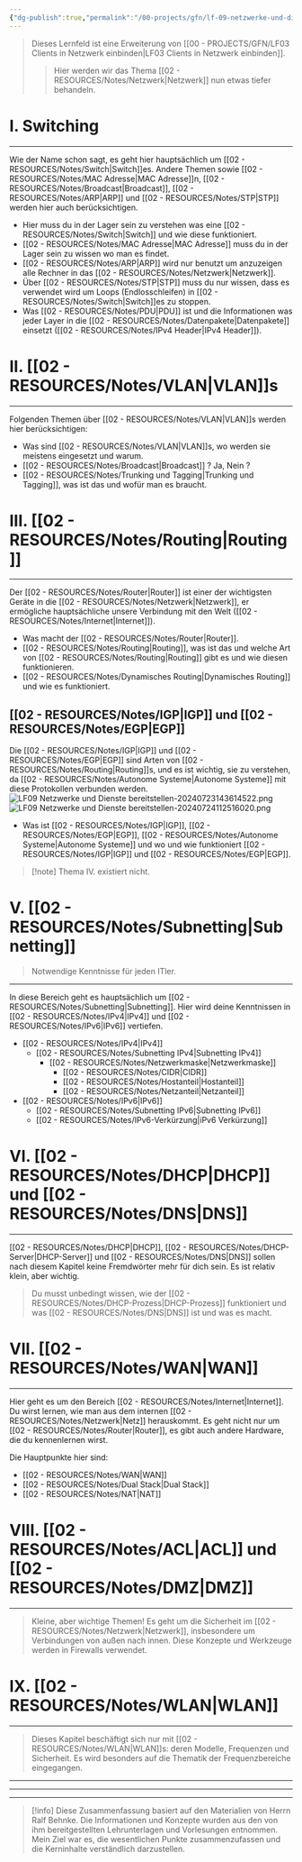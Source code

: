 ```yaml
---
{"dg-publish":true,"permalink":"/00-projects/gfn/lf-09-netzwerke-und-dienste-bereitstellen/","tags":["LF09","GFN","netzwerk","finished"]}
---
```


>Dieses Lernfeld ist eine Erweiterung von [[00 - PROJECTS/GFN/LF03 Clients in Netzwerk einbinden\|LF03 Clients in Netzwerk einbinden]]. 
>>Hier werden wir das Thema [[02 - RESOURCES/Notes/Netzwerk\|Netzwerk]] nun etwas tiefer behandeln.
# I. Switching
___
Wie der Name schon sagt, es geht hier hauptsächlich um [[02 - RESOURCES/Notes/Switch\|Switch]]es.
Andere Themen sowie [[02 - RESOURCES/Notes/MAC Adresse\|MAC Adresse]]n, [[02 - RESOURCES/Notes/Broadcast\|Broadcast]], [[02 - RESOURCES/Notes/ARP\|ARP]] und [[02 - RESOURCES/Notes/STP\|STP]] werden hier auch berücksichtigen.

- Hier muss du in der Lager sein zu verstehen was eine [[02 - RESOURCES/Notes/Switch\|Switch]] und wie diese funktioniert.
- [[02 - RESOURCES/Notes/MAC Adresse\|MAC Adresse]] muss du in der Lager sein zu wissen wo man es findet.
- [[02 - RESOURCES/Notes/ARP\|ARP]] wird nur benutzt um anzuzeigen alle Rechner in das [[02 - RESOURCES/Notes/Netzwerk\|Netzwerk]].
- Über [[02 - RESOURCES/Notes/STP\|STP]] muss du nur wissen, dass es verwendet wird um Loops  (Endlosschleifen) in [[02 - RESOURCES/Notes/Switch\|Switch]]es zu stoppen.
- Was [[02 - RESOURCES/Notes/PDU\|PDU]] ist und die Informationen was jeder Layer in die [[02 - RESOURCES/Notes/Datenpakete\|Datenpakete]] einsetzt ([[02 - RESOURCES/Notes/IPv4 Header\|IPv4 Header]]).

# II. [[02 - RESOURCES/Notes/VLAN\|VLAN]]s
___
Folgenden Themen über [[02 - RESOURCES/Notes/VLAN\|VLAN]]s werden hier berücksichtigen:
- Was sind [[02 - RESOURCES/Notes/VLAN\|VLAN]]s, wo werden sie meistens eingesetzt und warum.
- [[02 - RESOURCES/Notes/Broadcast\|Broadcast]] ? Ja, Nein ?
- [[02 - RESOURCES/Notes/Trunking und Tagging\|Trunking und Tagging]], was ist das und wofür man es braucht.

# III.  [[02 - RESOURCES/Notes/Routing\|Routing]]
___
Der [[02 - RESOURCES/Notes/Router\|Router]] ist einer der wichtigsten Geräte in die [[02 - RESOURCES/Notes/Netzwerk\|Netzwerk]], er ermögliche hauptsächliche unsere Verbindung mit den Welt ([[02 - RESOURCES/Notes/Internet\|Internet]]).
- Was macht der [[02 - RESOURCES/Notes/Router\|Router]].
- [[02 - RESOURCES/Notes/Routing\|Routing]], was ist das und welche Art von [[02 - RESOURCES/Notes/Routing\|Routing]] gibt es und wie diesen funktionieren.
- [[02 - RESOURCES/Notes/Dynamisches Routing\|Dynamisches Routing]] und wie es funktioniert.

## [[02 - RESOURCES/Notes/IGP\|IGP]] und [[02 - RESOURCES/Notes/EGP\|EGP]]
Die [[02 - RESOURCES/Notes/IGP\|IGP]] und [[02 - RESOURCES/Notes/EGP\|EGP]] sind Arten von [[02 - RESOURCES/Notes/Routing\|Routing]]s, und es ist wichtig, sie zu verstehen, da  [[02 - RESOURCES/Notes/Autonome Systeme\|Autonome Systeme]] mit diese Protokollen verbunden werden.
![LF09 Netzwerke und Dienste bereitstellen-20240723143614522.png](/img/user/02%20-%20RESOURCES/Files/LF09%20Netzwerke%20und%20Dienste%20bereitstellen-20240723143614522.png)
![LF09 Netzwerke und Dienste bereitstellen-20240724112516020.png](/img/user/02%20-%20RESOURCES/Files/LF09%20Netzwerke%20und%20Dienste%20bereitstellen-20240724112516020.png)

- Was ist [[02 - RESOURCES/Notes/IGP\|IGP]], [[02 - RESOURCES/Notes/EGP\|EGP]], [[02 - RESOURCES/Notes/Autonome Systeme\|Autonome Systeme]] und wo und wie funktioniert [[02 - RESOURCES/Notes/IGP\|IGP]] und [[02 - RESOURCES/Notes/EGP\|EGP]].



>[!note] Thema IV. existiert nicht.

# V. [[02 - RESOURCES/Notes/Subnetting\|Subnetting]]
>Notwendige Kenntnisse für jeden ITler.
___
In diese Bereich geht es hauptsächlich um [[02 - RESOURCES/Notes/Subnetting\|Subnetting]]. Hier wird deine Kenntnissen in [[02 - RESOURCES/Notes/IPv4\|IPv4]] und [[02 - RESOURCES/Notes/IPv6\|IPv6]] vertiefen.
- [[02 - RESOURCES/Notes/IPv4\|IPv4]]
	- [[02 - RESOURCES/Notes/Subnetting IPv4\|Subnetting IPv4]]
		- [[02 - RESOURCES/Notes/Netzwerkmaske\|Netzwerkmaske]]
			- [[02 - RESOURCES/Notes/CIDR\|CIDR]]
			- [[02 - RESOURCES/Notes/Hostanteil\|Hostanteil]]
			- [[02 - RESOURCES/Notes/Netzanteil\|Netzanteil]]
- [[02 - RESOURCES/Notes/IPv6\|IPv6]]
	- [[02 - RESOURCES/Notes/Subnetting IPv6\|Subnetting IPv6]]
	- [[02 - RESOURCES/Notes/IPv6-Verkürzung\|iPv6 Verkürzung]]

# VI. [[02 - RESOURCES/Notes/DHCP\|DHCP]] und [[02 - RESOURCES/Notes/DNS\|DNS]]
___
[[02 - RESOURCES/Notes/DHCP\|DHCP]], [[02 - RESOURCES/Notes/DHCP-Server\|DHCP-Server]] und [[02 - RESOURCES/Notes/DNS\|DNS]] sollen nach diesem Kapitel keine Fremdwörter mehr für dich sein. Es ist relativ klein, aber wichtig.
>Du musst unbedingt wissen, wie der [[02 - RESOURCES/Notes/DHCP-Prozess\|DHCP-Prozess]] funktioniert und was [[02 - RESOURCES/Notes/DNS\|DNS]] ist und was es macht.

# VII. [[02 - RESOURCES/Notes/WAN\|WAN]]
___
Hier geht es um den Bereich [[02 - RESOURCES/Notes/Internet\|Internet]]. Du wirst lernen, wie man aus dem internen [[02 - RESOURCES/Notes/Netzwerk\|Netz]] herauskommt. Es geht nicht nur um [[02 - RESOURCES/Notes/Router\|Router]], es gibt auch andere Hardware, die du kennenlernen wirst.

Die Hauptpunkte hier sind:
- [[02 - RESOURCES/Notes/WAN\|WAN]]
- [[02 - RESOURCES/Notes/Dual Stack\|Dual Stack]]
- [[02 - RESOURCES/Notes/NAT\|NAT]]

# VIII. [[02 - RESOURCES/Notes/ACL\|ACL]] und [[02 - RESOURCES/Notes/DMZ\|DMZ]] 
___
>Kleine, aber wichtige Themen! 
>Es geht um die Sicherheit im [[02 - RESOURCES/Notes/Netzwerk\|Netzwerk]], insbesondere um Verbindungen von außen nach innen. 
>Diese Konzepte und Werkzeuge werden in Firewalls verwendet.

# IX. [[02 - RESOURCES/Notes/WLAN\|WLAN]]
___
>Dieses Kapitel beschäftigt sich nur mit [[02 - RESOURCES/Notes/WLAN\|WLAN]]s: deren Modelle, Frequenzen und Sicherheit. 
>Es wird besonders auf die Thematik der Frequenzbereiche eingegangen.



___
___
___

>[!info] 
>Diese Zusammenfassung basiert auf den Materialien von Herrn Ralf Behnke. 
>Die Informationen und Konzepte wurden aus den von ihm bereitgestellten Lehrunterlagen und Vorlesungen entnommen. 
>Mein Ziel war es, die wesentlichen Punkte zusammenzufassen und die Kerninhalte verständlich darzustellen.